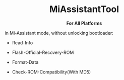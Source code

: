 <div align="center">

# MiAssistantTool
**For All Platforms**

</div>

in Mi-Assistant mode, without unlocking bootloader:

- Read-Info

- Flash-Official-Recovery-ROM

- Format-Data

- Check-ROM-Compatibility(With MD5)


